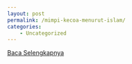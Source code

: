 ```yaml
---
layout: post
permalink: /mimpi-kecoa-menurut-islam/
categories:
    - Uncategorized
---
```


[Baca Selengkapnya](/06)